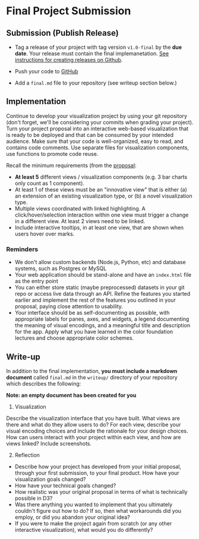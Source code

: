 # Final Project Submission

## Submission (Publish Release)

* Tag a release of your project with tag version `v1.0-final` by the **due date**. Your release must contain the final implemanetation. [See instructions for creating releases on Github](https://docs.github.com/en/repositories/releasing-projects-on-github/managing-releases-in-a-repository).

* Push your code to [GitHub](www.github.com)

* Add a `final.md` file to your repository (see writeup section below.)

## Implementation

Continue to develop your visualization project by using your git repository (don't forget, we'll be considering your commits when grading your project).
Turn your project proposal into an interactive web-based visualization that is ready to be deployed and that can be consumed by your intended audience.
Make sure that your code is well-organized, easy to read, and contains code comments. Use separate files for visualization components, use functions to promote code reuse.

Recall the minimum requirements (from the [proposal](proposal.md):

* **At least 5** different views / visualization components (e.g. 3 bar charts only count as 1 component).
* At least 1 of these views must be an "innovative view" that is either (a) an extension of an existing visualization type, or (b) a novel visualization type.
* Multiple views coordinated with linked highlighting. A click/hover/selection interaction within one view must trigger a change in a different view. At least 2 views need to be linked.
* Include interactive tooltips, in at least one view, that are shown when users hover over marks.

### Reminders

* We don't allow custom backends (Node.js, Python, etc) and database systems, such as Postgres or MySQL
* Your web application should be stand-alone and have an `index.html` file as the entry point
* You can either store static (maybe preprocessed) datasets in your git repo or access live data through an API. Refine the features you started earlier and implement the rest of the features you outlined in your proposal, paying
close attention to usability.
* Your interface should be as self-documenting as possible, with appropriate labels for panes, axes, and widgets, a legend documenting the meaning of visual encodings, and a meaningful title and description for the app. Apply what you have learned in the color foundation lectures and choose appropriate color schemes.

## Write-up

In addition to the final implementation, **you must include a markdown document** called `final.md` in the `writeup/` directory of your repository which describes the following:

**Note: an empty document has been created for you**

1. Visualization

 Describe the visualization interface that you have built. What views are there and what do they allow users to do? For each view, describe your visual encoding choices and include the rationale for your design choices. How can users interact with your project within each view, and how are views linked?
Include screenshots.

2. Reflection

* Describe how your project has developed from your initial proposal, through your first submission, to your final product. How have your visualization goals changed?
* How have your technical goals changed?
* How realistic was your original proposal in terms of what is technically possible in D3?
* Was there anything you wanted to implement that you ultimately couldn't figure out how to do? If so, then what workarounds did you employ, or did you abandon your original idea?
* If you were to make the project again from scratch (or any other interactive visualization), what would you do differently?
  